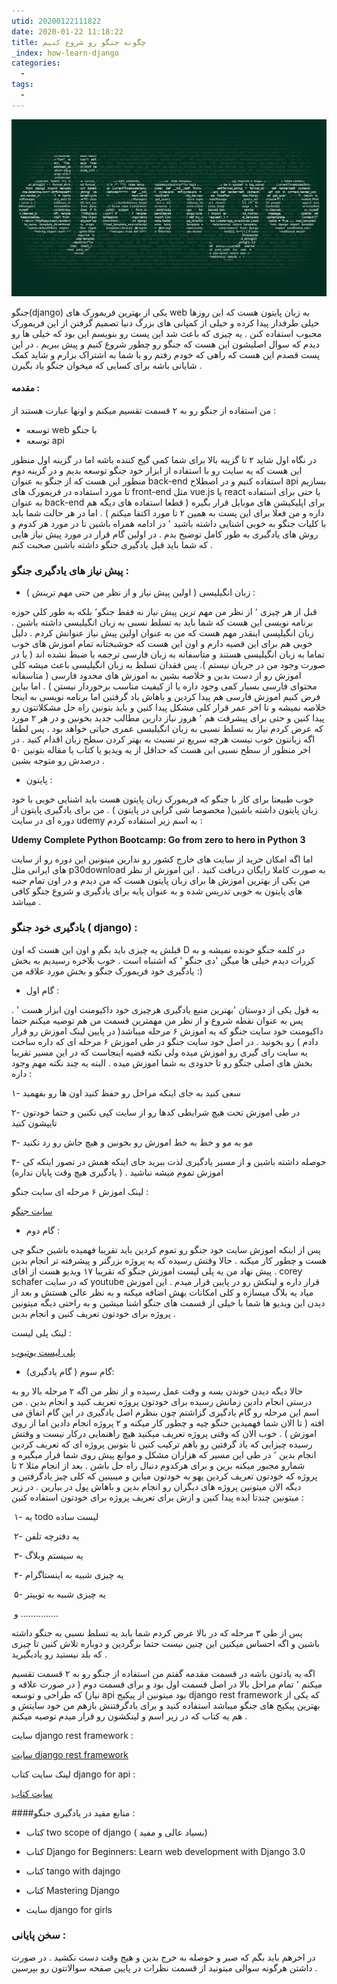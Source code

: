 ```yaml
---
utid: 20200122111822
date: 2020-01-22 11:18:22
title: چگونه جنگو رو شروع کنیم
_index: how-learn-django
categories:
  -
tags:
  -
---
```


![django](/django/images/django.jpg)

جنگو(django) یکی از بهترین فریمورک های web  به زبان پایتون هست که این روزها خیلی طرفدار پیدا کرده و خیلی از کمپانی های بزرگ دنیا تصمیم گرفتن از این فریمورک محبوب استفاده کنن . یه چیزی که باعث شد این پست رو بنویسم این بود که خیلی ها  رو دیدم که سوال اصلیشون این هست که جنگو رو چطور شروع کنیم و پیش ببریم . در این پست قصدم این هست که راهی که خودم رفتم رو با شما به اشتراک بزارم و شاید کمک شایانی باشه برای کسایی که میخوان جنگو یاد بگیرن .

#### مقدمه :

من استفاده از جنگو رو به ۲ قسمت تقسیم میکنم و اونها عبارت هستند از :

- توسعه web با جنگو
- توسعه api

در نگاه اول شاید ۲ تا گزینه بالا برای شما کمی گیج کننده باشه اما در گزینه اول منظور این هست که یه سایت رو با استفاده از ابزار خود جنگو توسعه بدیم و در گزینه دوم منظور این هست که از جنگو به عنوان back-end استفاده کنیم و در اصطلاح api بسازیم تا مورد استفاده در فریمورک های front-end مثل vue.js یا react یا حتی برای استفاده به عنوان back-end برای اپلیکیشن های موبایل قرار بگیره ( قطعا استفاده های دیگه هم داره و من فعلا برای این پست  به همین ۲ تا  مورد اکتفا میکنم ) . اما در هر حالت شما باید با کلیات جنگو به خوبی اشنایی داشته باشید ٬ در ادامه همراه باشین تا در مورد هر کدوم و روش های یادگیری به طور کامل توضیح بدم . در اولین گام قرار در مورد پیش نیاز هایی که شما باید قبل یادگیری جنگو داشته باشین صحبت کنم .

### پیش نیاز های یادگیری جنگو :

- زبان انگیلیسی ( اولین پیش نیاز و از نظر من حتی مهم ترینش ) :

قبل از هر چیزی ٬ از نظر من مهم ترین پیش نیاز نه فقط جنگو٬ بلکه به طور کلی حوزه برنامه نویسی این هست که شما باید به تسلط نسبی به زبان انگیلیسی داشته باشین . زبان انگیلیسی اینقدر مهم هست که من به عنوان اولین پیش نیاز عنوانش کردم . دلیل خوبی هم برای این قضیه دارم و اون این هست که خوشبختانه تمام اموزش های خوب تماما به زبان انگیلیسی هستند و متاسفانه به زبان فارسی ترجمه یا ضبط نشده اند ( یا در صورت وجود من در جریان نیستم ). پس فقدان تسلط به زبان انگیلیسی باعث میشه کلی اموزش رو از دست بدین و خلاصه بشین به اموزش های محدود فارسی ( متاسفانه محتوای فارسی بسیار کمی وجود داره یا از کیفیت مناسب برخوردار نیستن ) . اما بیاین فرض کنیم اموزش فارسی هم پیدا کردین و باهاش یاد گرفتین اما برنامه نویسی به اینجا خلاصه نمیشه و تا اخر عمر قرار کلی مشکل پیدا کنین و باید بتونین راه حل مشکلاتتون رو پیدا کنین و حتی برای پیشرفت هم ٬ هروز نیاز دارین مطالب جدید بخونین و در هر ۲ مورد که عرض کردم نیاز به تسلط نسبی به زبان انگیلیسی عمری حیاتی خواهد بود . پس لطفا اگه زبانتون خوب نیست هرچه سریع تر نسبت به بهتر کردن سطح زبان اقدام کنید . در اخر منظور از سطح نسبی این هست که حداقل از یه ویدیو یا کتاب یا مقاله بتونین ۵۰ درصدش رو متوجه بشین .



- پایتون :

خوب طبیعتا برای کار با جنگو که فریمورک زبان پایتون هست باید اشنایی خوبی با خود زبان پایتون داشته باشین( مخصوصا شی گرایی در پایتون ) . من برای یادگیری پایتون از دوره ای در سایت udemy به اسم زیر استفاده کردم :

**Udemy Complete Python Bootcamp: Go from zero to hero in Python 3**

اما اگه امکان خرید از سایت های خارج کشور رو ندارین میتونین این دوره رو از سایت های ایرانی مثل p30download به صورت کاملا رایگان دریافت کنید . این اموزش از نظر من یکی از بهترین اموزش ها برای زبان پایتون هست که من دیدم و در اون تمام جنبه های پایتون به خوبی تدریس شده و به عنوان پایه برای یادگیری و شروع جنگو کافی میباشد .



### یادگیری خود جنگو ( django) :

قبلش یه چیزی باید بگم و اون این هست که اون D  در کلمه جنگو خونده نمیشه و به کررات دیدم خیلی ها میگن 'دی جنگو '  که اشتباه است . خوب بلاخره رسیدیم به بخش یادگیری خود فریمورک جنگو و بخش مورد علاقه من :)

- گام اول :

به قول یکی از دوستان  'بهترین منبع یادگیری هرچیزی خود داکیومنت اون ابزار هست ' . پس به عنوان نقطه شروع و از نظر من مهمترین قسمت من هم توصیه میکنم حتما داکیومنت خود سایت جنگو که یه اموزش ۶ مرحله میباشد( در پایین لینک اموزش رو قرار دادم ) رو بخونید . در اصل خود سایت جنگو در طی اموزش ۶ مرحله ای که داره ساخت یه سایت رای گیری رو اموزش میده ولی نکته قضیه اینجاست که در این مسیر تقریبا بخش های اصلی جنگو رو تا حدودی به شما اموزش میده . البته یه چند نکته مهم وجود داره :

۱- سعی کنید به جای اینکه مراحل رو حفظ کنید اون ها رو بفهمید 

۲- در طی اموزش تحت هیچ شرایطی کدها رو از سایت کپی نکنین و حتما خودتون تایپشون کنید

۳- مو به مو و خط به خط اموزش رو بخونین و هیچ جاش رو رد نکنید 

۴- حوصله داشته باشین و از مسیر یادگیری لذت ببرید جای اینکه همش در تصور اینکه کی اموزش تموم میشه نباشید . ( یادگیری هیچ وقت پایان نداره)

لینک اموزش ۶ مرحله ای سایت جنگو :

[سایت جنگو](https://docs.djangoproject.com/en/3.0/intro/tutorial01)

- گام دوم :

پس از اینکه اموزش سایت خود جنگو رو تموم کردین باید تقریبا فهمیده باشین جنگو چی هست و چطور کار میکنه . حالا وقتش رسیده که یه پروژه بزرگتر و پیشرفته تر انجام بدین . پیش نهاد من یه پلی لیست اموزش جنگو که تقریبا ۱۷ ویدیو هست از اقای corey schafer  که در سایت youtube قرار داره و لینکش رو در پایین قرار میدم . این اموزش میاد یه بلاگ میسازه و کلی امکانات بهش اضافه میکنه و به نظر عالی هستش و بعد از دیدن این ویدیو ها شما با خیلی از قسمت های جنگو اشنا میشین و به راحتی دیگه میتونین پروژه برای خودتون تعریف کنین و انجام بدین .

لینک پلی لیست :

[پلی لیست یوتیوب](https://www.youtube.com/playlist?list=PL-osiE80TeTtoQCKZ03TU5fNfx2UY6U4p)



- گام سوم ( گام یادگیری):

حالا دیگه دیدن خوندن بسه و وقت عمل رسیده و از نظر من اگه ۲ مرحله بالا رو به درستی انجام دادین زمانش رسیده برای خودتون پروژه تعریف کنید و انجام بدین . من اسم این مرحله رو گام یادگیری گزاشتم چون بنظرم اصل یادگیری در این گام اتفاق می افته ( تا الان شما فهمیدین جنگو چیه و چطور کار میکنه و ۲ پروژه انجام دادین اما از روی اموزش ) . خوب الان که وقتی پروژه تعریف میکنید هیچ راهنمایی درکار نیست و وقتش رسیده چیزایی که یاد گرفتین رو باهم ترکیب کنین تا بتونین پروژه ای که تعریف کردین انجام بدین ٬ در طی این مسیر که هزاران مشکل و موانع پیش روی شما قرار میگیره و شمارو مجبور میکنه برین و برای هرکدوم دنبال راه حل باشن . بعد از انجام مثلا ۲ تا پروژه که خودتون تعریف کردین یهو به خودتون میاین و میبینین که کلی چیز یادگرفتین و دیگه الان میتونین پروژه های دیگران رو انجام بدین و باهاش پول در بیارین . در زیر میتونین چندتا ایده پیدا کنین و ازش برای تعریف پروژه برای خودتون استفاده کنین :

​					۱- یه todo لیست ساده

​					۲- یه دفترچه تلفن

​					۳- یه سیستم وبلاگ

​					۴- یه چیزی شبیه به اینستاگرام

​					۵- یه چیزی شبیه به توییتر

​					 و ...............

پس از طی ۳ مرحله که در بالا عرض کردم شما باید یه تسلط نسبی به جنگو داشته باشین و اگه احساس میکنین این چنین نیست حتما برگردین و دوباره تلاش کنین تا چیزی که بلد نیستید رو یادبگیرید . 

اگه یه یادتون باشه در قسمت مقدمه گفتم من استفاده از جنگو رو به ۲ قسمت تقسیم میکنم ٬ تمام مراحل بالا در اصل قسمت اول بود و برای قسمت دوم ( در صورت علاقه و نیاز) که طراحی و توسعه api بود میتونین از پیکیج django rest framework که یکی از بهترین پیکیج های جنگو میباشد استفاده کنید و برای یادگرفتنش بازهم من خود سایتش و هم یه کتاب که در زیر اسم و لینکشون رو قرار میدم توصیه میکنم .

سایت django rest framework :

[سایت django rest framework](https://www.django-rest-framework.org)



لینک سایت کتاب django for api :

[سایت کتاب](https://djangoforapis.com)



####منابع مفید در یادگیری جنگو :

- کتاب  two scope of django ( بسیاد عالی و مفید)
- کتاب Django for Beginners: Learn web development with Django 3.0

- کتاب tango with dajngo

- کتاب Mastering Django
- سایت django for girls

### سخن پایانی :

در اخرهم باید بگم که صبر و حوصله به خرج بدین و هیج وقت دست نکشید . در صورت داشتن هرگونه سوالی میتونید از قسمت نظرات در پایین صفحه سوالاتتون رو بپرسین .	